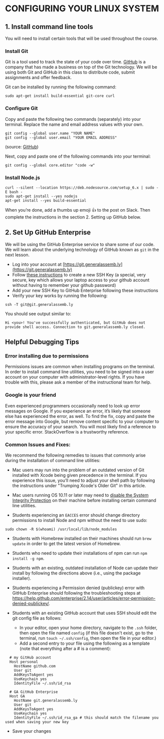 # CONFIGURING YOUR LINUX SYSTEM

## 1. Install command line tools

You will need to install certain tools that will be used throughout the course.

### Install Git

Git is a tool used to track the state of your code over time. [GitHub](https://github.com/) is a company that has made a business on top of the Git technology. We will be using both Git and GitHub in this class to distribute code, submit assignments and offer feedback.

Git can be installed by running the following command:

```
sudo apt-get install build-essential git-core curl
```

### Configure Git

Copy and paste the following two commands (separately) into your terminal. Replace the name and email address values with your own.

```
git config --global user.name "YOUR NAME"
git config --global user.email "YOUR EMAIL ADDRESS"
```
(source: [GitHub](https://help.github.com/en/github/getting-started-with-github/set-up-git))

Next, copy and paste one of the following commands into your terminal:

```
git config --global core.editor "code -w"
```

### Install Node.js

```
curl --silent --location https://deb.nodesource.com/setup_6.x | sudo -E bash -
sudo apt-get install --yes nodejs
apt-get install --yes build-essential
```

When you’re done, add a thumbs up emoji 👍 to the post on Slack. Then complete the instructions in the section 2. Setting up GitHub below.

## 2. Set Up GitHub Enterprise

We will be using the GitHub Enterprise service to share some of our code. We will learn about the underlying technology of GitHub known as `git` in the next lesson.

* Log into your account at [https://git.generalassemb.ly](https://git.generalassemb.ly)
* Follow [these instructions](https://help.github.com/en/enterprise/2.14/user/articles/generating-a-new-ssh-key-and-adding-it-to-the-ssh-agent) to create a new SSH Key (a special, very secure, key which allows your laptop access to your github account without having to remember your github password)
* Add your new SSH Key to GitHub Enterprise following these instructions
* Verify your key works by running the following:

```
ssh -T git@git.generalassemb.ly
```

You should see output similar to:

`Hi <you>! You've successfully authenticated, but GitHub does not provide shell access. Connection to git.generalassemb.ly closed.`

## Helpful Debugging Tips

### Error installing due to permissions

Permissions issues are common when installing programs on the terminal. In order to install command line utilities, you need to be signed into a user account on your computer with administrator-level rights. If you have trouble with this, please ask a member of the instructional team for help.

### Google is your friend

Even experienced programmers occasionally need to look up error messages on Google. If you experience an error, it’s likely that someone else has experienced the error, as well. To find the fix, copy and paste the error message into Google, but remove content specific to your computer to ensure the accuracy of your search. You will most likely find a reference to your specific error. StackOverflow is a trustworthy reference.

### Common Issues and Fixes:

We recommend the following remedies to issues that commonly arise during the installation of command line utilities:

* Mac users may run into the problem of an outdated version of Git installed with Xcode being given precedence in the terminal. If you experience this issue, you’ll need to adjust your shell path by following the instructions under "Trumping Xcode's Older Git" in this article.

* Mac users running OS 10.11 or later may need to [disable the System Integrity Protection](https://osxdaily.com/2015/10/05/disable-rootless-system-integrity-protection-mac-os-x/) on their machine before installing certain command line utilities.

* Students experiencing an `EACCES` error should change directory permissions to install Node and npm without the need to use sudo: 

```
sudo chown -R $(whoami) /usr/local/lib/node_modules
```

* Students with Homebrew installed on their machines should run `brew update` in order to get the latest version of Homebrew.

* Students who need to update their installations of npm can run `npm install -g npm`.

* Students with an existing, outdated installation of Node can update their install by following the directions above (i.e., using the package installer).

* Students experiencing a Permission denied (publickey) error with GitHub Enterprise should following the troubleshooting steps at https://help.github.com/enterprise/2.14/user/articles/error-permission-denied-publickey/.

* Students with an existing GitHub account that uses SSH should edit the git config file as follows:

	* In your editor, open your home directory, navigate to the `.ssh` folder, then open the file named `config` (if this file doesn't exist, go to the terminal, run `touch ~/.ssh/config`, then open the file in your editor.)
	* Add a second entry to your file using the following as a template (note that everything after a # is a comment):

```	
  # my GitHub account
  Host personal
    HostName github.com
    User git
    AddKeysToAgent yes
    UseKeychain yes
    IdentityFile ~/.ssh/id_rsa

  # GA GitHub Enterprise
  Host GA   
    HostName git.generalassemb.ly
    User git
    AddKeysToAgent yes
    UseKeychain yes
    IdentityFile ~/.ssh/id_rsa_ga # this should match the filename you used when saving your new key
```

* Save your changes